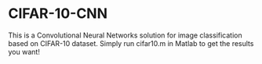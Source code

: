 # CIFAR-10-CNN
This is a Convolutional Neural Networks solution for image classification based on CIFAR-10 dataset. Simply run cifar10.m in Matlab to get the results you want!
